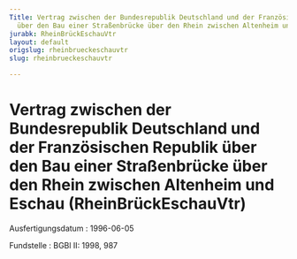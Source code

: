 ```yaml
---
Title: Vertrag zwischen der Bundesrepublik Deutschland und der Französischen Republik
  über den Bau einer Straßenbrücke über den Rhein zwischen Altenheim und Eschau
jurabk: RheinBrückEschauVtr
layout: default
origslug: rheinbrueckeschauvtr
slug: rheinbrueckeschauvtr

---
```


# Vertrag zwischen der Bundesrepublik Deutschland und der Französischen Republik über den Bau einer Straßenbrücke über den Rhein zwischen Altenheim und Eschau (RheinBrückEschauVtr)

Ausfertigungsdatum
:   1996-06-05

Fundstelle
:   BGBl II: 1998, 987

